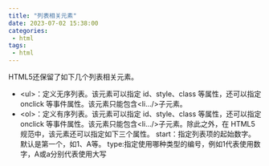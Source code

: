 ```yaml
---
title: "列表相关元素"
date: 2023-07-02 15:38:00
categories:
 - html
tags:
 - html
---
```


HTML5还保留了如下几个列表相关元素。
* \<ul\>：定义无序列表。该元素可以指定 id、style、class 等属性，还可以指定 onclick 等事件属性。该元素只能包含\<li...\/\>子元素。
* \<ol\>：定义有序列表。该元素可以指定 id、style、class 等属性，还可以指定 onclick 等事件属性。该元素只能包含\<li...\/\>子元素。除此之外，在 HTML5 规范中，该元素还可以指定如下三个属性。
start：指定列表项的起始数字。默认是第一个，如1、A等。
type:指定使用哪种类型的编号，例如1代表使用数字，A或a分别代表使用大写